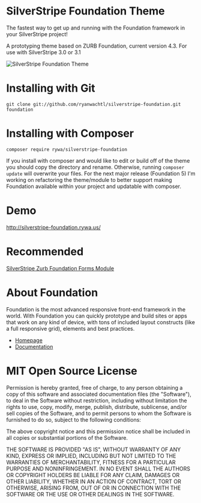 SilverStripe Foundation Theme
=================================

The fastest way to get up and running with the Foundation framework in your SilverStripe project!

A prototyping theme based on ZURB Foundation, current version 4.3. For use with SilverStripe 3.0 or 3.1

![SilverStripe Foundation Theme](https://raw.github.com/ryanwachtl/silverstripe-foundation/master/images/demos/screenshot.png)

Installing with Git
=================================

`git clone git://github.com/ryanwachtl/silverstripe-foundation.git foundation`

Installing with Composer
=================================

`composer require rywa/silverstripe-foundation`

If you install with composer and would like to edit or build off of the theme you should copy the directory and rename. Otherwise, running `composer update` will overwrite your files. For the next major release (Foundation 5) I'm working on refactoring the theme/module to better support making Foundation available within your project and updatable with composer.

Demo
=================================
http://silverstripe-foundation.rywa.us/

Recommended
=================================

[SilverStripe Zurb Foundation Forms Module](https://github.com/ryanwachtl/silverstripe-foundation-forms)

About Foundation
=================================

Foundation is the most advanced responsive front-end framework in the world. With Foundation you can quickly prototype and build sites or apps that work on any kind of device, with tons of included layout constructs (like a full responsive grid), elements and best practices.

- [Homepage](http://foundation.zurb.com)
- [Documentation](http://foundation.zurb.com/docs)

MIT Open Source License
=======================

Permission is hereby granted, free of charge, to any person obtaining a copy of this software and associated documentation files (the "Software"), to deal in the Software without restriction, including without limitation the rights to use, copy, modify, merge, publish, distribute, sublicense, and/or sell copies of the Software, and to permit persons to whom the Software is furnished to do so, subject to the following conditions:

The above copyright notice and this permission notice shall be included in all copies or substantial portions of the Software.

THE SOFTWARE IS PROVIDED "AS IS", WITHOUT WARRANTY OF ANY KIND, EXPRESS OR IMPLIED, INCLUDING BUT NOT LIMITED TO THE WARRANTIES OF MERCHANTABILITY, FITNESS FOR A PARTICULAR PURPOSE AND NONINFRINGEMENT. IN NO EVENT SHALL THE AUTHORS OR COPYRIGHT HOLDERS BE LIABLE FOR ANY CLAIM, DAMAGES OR OTHER LIABILITY, WHETHER IN AN ACTION OF CONTRACT, TORT OR OTHERWISE, ARISING FROM, OUT OF OR IN CONNECTION WITH THE SOFTWARE OR THE USE OR OTHER DEALINGS IN THE SOFTWARE.
